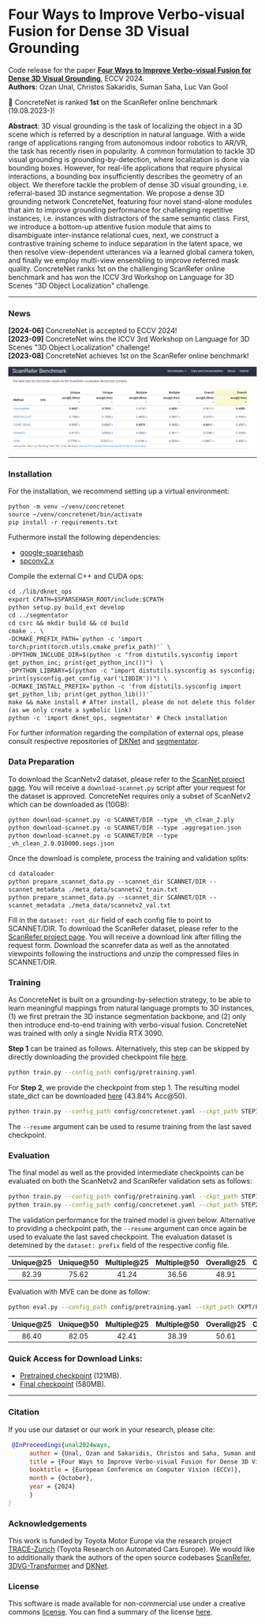# Four Ways to Improve Verbo-visual Fusion for Dense 3D Visual Grounding
Code release for the paper [**Four Ways to Improve Verbo-visual Fusion for Dense 3D Visual Grounding**](https://ouenal.github.io/concretenet/), ECCV 2024. <br>
**Authors**: Ozan Unal, Christos Sakaridis, Suman Saha, Luc Van Gool <br>

:star2: ConcreteNet is ranked **1st** on the ScanRefer online benchmark (19.08.2023-)!

**Abstract**: 3D visual grounding is the task of localizing the object in a 3D scene which is referred by a description in natural language. With a wide range of applications ranging from autonomous indoor robotics to AR/VR, the task has recently risen in popularity. A common formulation to tackle 3D visual grounding is grounding-by-detection, where localization is done via bounding boxes. However, for real-life applications that require physical interactions, a bounding box insufficiently describes the geometry of an object. We therefore tackle the problem of dense 3D visual grounding, i.e. referral-based 3D instance segmentation. We propose a dense 3D grounding network ConcreteNet, featuring four novel stand-alone modules that aim to improve grounding performance for challenging repetitive instances, i.e. instances with distractors of the same semantic class. First, we introduce a bottom-up attentive fusion module that aims to disambiguate inter-instance relational cues, next, we construct a contrastive training scheme to induce separation in the latent space, we then resolve view-dependent utterances via a learned global camera token, and finally we employ multi-view ensembling to improve referred mask quality. ConcreteNet ranks 1st on the challenging ScanRefer online benchmark and has won the ICCV 3rd Workshop on Language for 3D Scenes "3D Object Localization" challenge.

---

### News
**\[2024-06\]** ConcreteNet is accepted to ECCV 2024! <br>
**\[2023-09\]** ConcreteNet wins the ICCV 3rd Workshop on Language for 3D Scenes "3D Object Localization" challenge! <br>
**\[2023-08\]** ConcreteNet achieves 1st on the ScanRefer online benchmark! <br>

![benchmark](doc/screenshot.png)

---

### Installation
For the installation, we recommend setting up a virtual environment:
```shell
python -m venv ~/venv/concretenet
source ~/venv/concretenet/bin/activate
pip install -r requirements.txt
```
Futhermore install the following dependencies:
- [google-sparsehash](https://anaconda.org/bioconda/google-sparsehash)
- [spconv2.x](https://github.com/traveller59/spconv)

Compile the external C++ and CUDA ops:
```shell
cd ./lib/dknet_ops
export CPATH=$SPARSEHASH_ROOT/include:$CPATH
python setup.py build_ext develop
cd ../segmentator
cd csrc && mkdir build && cd build
cmake .. \
-DCMAKE_PREFIX_PATH=`python -c 'import torch;print(torch.utils.cmake_prefix_path)'` \
-DPYTHON_INCLUDE_DIR=$(python -c "from distutils.sysconfig import get_python_inc; print(get_python_inc())")  \
-DPYTHON_LIBRARY=$(python -c "import distutils.sysconfig as sysconfig; print(sysconfig.get_config_var('LIBDIR'))") \
-DCMAKE_INSTALL_PREFIX=`python -c 'from distutils.sysconfig import get_python_lib; print(get_python_lib())'`
make && make install # After install, please do not delete this folder (as we only create a symbolic link)
python -c 'import dknet_ops, segmentator' # Check installation
```
For further information regarding the compilation of external ops, please consult respective repositories of [DKNet](https://github.com/W1zheng/DKNet) and [segmentator](https://github.com/Karbo123/segmentator).

### Data Preparation
To download the ScanNetv2 dataset, please refer to the [ScanNet project page](https://github.com/ScanNet/ScanNet). You will receive a `download-scannet.py` script after your request for the dataset is approved. ConcreteNet requires only a subset of ScanNetv2 which can be downloaded as (10GB):
```shell
python download-scannet.py -o SCANNET/DIR --type _vh_clean_2.ply
python download-scannet.py -o SCANNET/DIR --type .aggregation.json
python download-scannet.py -o SCANNET/DIR --type _vh_clean_2.0.010000.segs.json
```
Once the download is complete, process the training and validation splits:
```shell
cd dataloader
python prepare_scannet_data.py --scannet_dir SCANNET/DIR --scannet_metadata ./meta_data/scannetv2_train.txt
python prepare_scannet_data.py --scannet_dir SCANNET/DIR --scannet_metadata ./meta_data/scannetv2_val.txt
```
Fill in the `dataset: root_dir` field of each config file to point to SCANNET/DIR.
To download the ScanRefer dataset, please refer to the [ScanRefer project page](https://github.com/daveredrum/ScanRefer). You will receive a download link after filling the request form. Download the scanrefer data as well as the annotated viewpoints following the instructions and unzip the compressed files in SCANNET/DIR.


### Training
As ConcreteNet is built on a grounding-by-selection strategy, to be able to learn meaningful mappings from natural language prompts to 3D instances, (1) we first pretrain the 3D instance segmentation backbone, and (2) only then introduce end-to-end training with verbo-visual fusion. ConcreteNet was trained with only a single Nvidia RTX 3090.

**Step 1** can be trained as follows. Alternatively, this step can be skipped by directly downloading the provided checkpoint file [here](https://data.vision.ee.ethz.ch/ouenal/concretenet/pretrained.pth).
```bash
python train.py --config_path config/pretraining.yaml
```
For **Step 2**, we provide the checkpoint from step 1. The resulting model state_dict can be downloaded [here](https://data.vision.ee.ethz.ch/ouenal/concretenet/concretenet.pth) (43.84% Acc@50).
```bash
python train.py --config_path config/concretenet.yaml --ckpt_path STEP1/CKPT/PATH
```
The `--resume` argument can be used to resume training from the last saved checkpoint.


### Evaluation
The final model as well as the provided intermediate checkpoints can be evaluated on both the ScanNetv2 and ScanRefer validation sets as follows:
```bash
python train.py --config_path config/pretraining.yaml --ckpt_path STEP1/CKPT/PATH --evaluate
python train.py --config_path config/concretenet.yaml --ckpt_path STEP2/CKPT/PATH --evaluate
```
The validation performance for the trained model is given below. Alternative to providing a checkpoint path, the `--resume` argument can once again be used to evaluate the last saved checkpoint. The evaluation dataset is detemined by the `dataset: prefix` field of the respective config file.

| Unique@25 | Unique@50 | Multiple@25 | Multiple@50 | Overall@25 | Overall@50 |
|:---------:|:---------:|:-----------:|:-----------:|:----------:|:----------:|
|   82.39   |   75.62   |    41.24    |    36.56    |    48.91   |    43.84   |

Evaluation with MVE can be done as follow:
```bash
python eval.py --config_path config/pretraining.yaml --ckpt_path CKPT/PATH
```

| Unique@25 | Unique@50 | Multiple@25 | Multiple@50 | Overall@25 | Overall@50 |
|:---------:|:---------:|:-----------:|:-----------:|:----------:|:----------:|
|   86.40   |   82.05   |    42.41    |    38.39    |    50.61   |    46.53   |

### Quick Access for Download Links:
- [Pretrained checkpoint](https://data.vision.ee.ethz.ch/ouenal/concretenet/pretrained.pth) (121MB).
- [Final checkpoint](https://data.vision.ee.ethz.ch/ouenal/concretenet/concretenet.pth) (580MB).
---

### Citation

If you use our dataset or our work in your research, please cite:

```bibtex
 @InProceedings{unal2024ways,
      author = {Unal, Ozan and Sakaridis, Christos and Saha, Suman and Van Gool, Luc},
      title = {Four Ways to Improve Verbo-visual Fusion for Dense 3D Visual Grounding},
      booktitle = {European Conference on Computer Vision (ECCV)},
      month = {October},
      year = {2024}
      }
}
```

### Acknowledgements
This work is funded by Toyota Motor Europe via the research project [TRACE-Zurich](https://trace.ethz.ch) (Toyota Research on Automated Cars Europe).
We would like to additionally thank the authors of the open source codebases [ScanRefer](https://github.com/daveredrum/ScanRefer), [3DVG-Transformer](https://github.com/zlccccc/3DVG-Transformer) and [DKNet](https://github.com/W1zheng/DKNet).

### License
This software is made available for non-commercial use under a creative commons [license](LICENSE). You can find a summary of the license [here](https://creativecommons.org/licenses/by-nc/4.0/).
